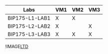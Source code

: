 Labs           | VM1 | VM2 | VM3
---------------|-----|-----|----
BIP175-L1-LAB1 | X   | X   |
BIP175-L2-LAB2 | X   |     | X
BIP175-L3-LAB3 | X   | X   | X

!IMAGE[LTD](https://photos.classiccars.com/cc-temp/listing/187/8086/48161507-1966-ford-galaxie-std.jpg)
